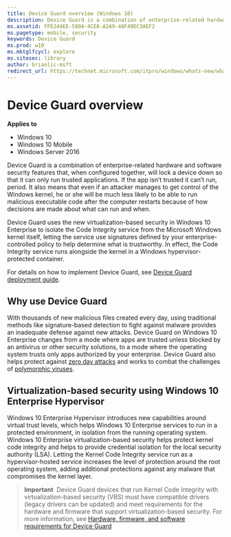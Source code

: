 ```yaml
---
title: Device Guard overview (Windows 10)
description: Device Guard is a combination of enterprise-related hardware and software security features that, when configured together, will lock a device down so that it can only run trusted applications.
ms.assetid: FFE244EE-5804-4CE8-A2A9-48F49DC3AEF2
ms.pagetype: mobile, security
keywords: Device Guard
ms.prod: w10
ms.mktglfcycl: explore
ms.sitesec: library
author: brianlic-msft
redirect_url: https://technet.microsoft.com/itpro/windows/whats-new/whats-new-windows-10-version-1507-and-1511
---
```


# Device Guard overview

**Applies to**
-   Windows 10
-   Windows 10 Mobile
-   Windows Server 2016

Device Guard is a combination of enterprise-related hardware and software security features that, when configured together, will lock a device down so that it can only run trusted applications. If the app isn’t trusted it can’t run, period. It also means that even if an attacker manages to get control of the Windows kernel, he or she will be much less likely to be able to run malicious executable code after the computer restarts because of how decisions are made about what can run and when.

Device Guard uses the new virtualization-based security in Windows 10 Enterprise to isolate the Code Integrity service from the Microsoft Windows kernel itself, letting the service use signatures defined by your enterprise-controlled policy to help determine what is trustworthy. In effect, the Code Integrity service runs alongside the kernel in a Windows hypervisor-protected container.

For details on how to implement Device Guard, see [Device Guard deployment guide](../keep-secure/device-guard-deployment-guide.md).

## Why use Device Guard
With thousands of new malicious files created every day, using traditional methods like signature-based detection to fight against malware provides an inadequate defense against new attacks. Device Guard on Windows 10 Enterprise changes from a mode where apps are trusted unless blocked by an antivirus or other security solutions, to a mode where the operating system trusts only apps authorized by your enterprise.
Device Guard also helps protect against [zero day attacks](http://go.microsoft.com/fwlink/p/?linkid=534209) and works to combat the challenges of [polymorphic viruses](http://go.microsoft.com/fwlink/p/?LinkId=534210).
## Virtualization-based security using Windows 10 Enterprise Hypervisor

Windows 10 Enterprise Hypervisor introduces new capabilities around virtual trust levels, which helps Windows 10 Enterprise services to run in a protected environment, in isolation from the running operating system. Windows 10 Enterprise virtualization-based security helps protect kernel code integrity and helps to provide credential isolation for the local security authority (LSA). Letting the Kernel Code Integrity service run as a hypervisor-hosted service increases the level of protection around the root operating system, adding additional protections against any malware that compromises the kernel layer. 

>**Important**&nbsp;&nbsp;Device Guard devices that run Kernel Code Integrity with virtualization-based security (VBS) must have compatible drivers (legacy drivers can be updated) and meet requirements for the hardware and firmware that support virtualization-based security. For more information, see [Hardware, firmware, and software requirements for Device Guard](../keep-secure/requirements-and-deployment-planning-guidelines-for-device-guard.md#hardware-firmware-and-software-requirements-for-device-guard)
